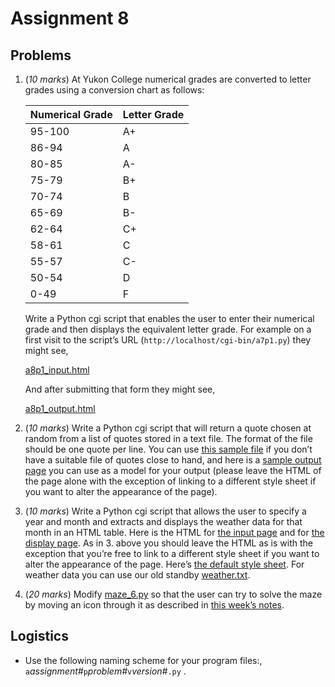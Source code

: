 # Assignment 8

## Problems

1.  (*10 marks*) At Yukon College numerical grades are converted to
    letter grades using a conversion chart as follows:

    | Numerical Grade  | Letter Grade  |
    |------------------|---------------|
    | 95-100           | A+            |
    | 86-94            | A             |
    | 80-85            | A-            |
    | 75-79            | B+            |
    | 70-74            | B             |
    | 65-69            | B-            |
    | 62-64            | C+            |
    | 58-61            | C             |
    | 55-57            | C-            |
    | 50-54            | D             |
    | 0-49             | F             |

    Write a Python cgi script that enables the user to enter their
    numerical grade and then displays the equivalent letter grade. For
    example on a first visit to the script’s URL
    (`http://localhost/cgi-bin/a7p1.py`) they might see,

    [a8p1_input.html](a8p1_input.html)

    And after submitting that form they might see,

    [a8p1_output.html](a8p1_output.html)

2.  (*10 marks*) Write a Python cgi script that will return a quote
    chosen at random from a list of quotes stored in a text file. The
    format of the file should be one quote per line. You can use [this
    sample file](../08.1_CGI/Quotes.txt) if you don’t have a suitable
    file of quotes close to hand, and here is a [sample output
    page](a8p2_output.html) you can use as a model for your output
    (please leave the HTML of the page alone with the exception of
    linking to a different style sheet if you want to alter the
    appearance of the page).

3.  (*10 marks*) Write a Python cgi script that allows the user to
    specify a year and month and extracts and displays the weather data
    for that month in an HTML table. Here is the HTML for [the input
    page](../08.1_CGI/pWeatherServer-input.html) and for [the display
    page](../08.1_CGI/pWeatherServer-output.html). As in 3. above you
    should leave the HTML as is with the exception that you’re free to
    link to a different style sheet if you want to alter the appearance
    of the page. Here’s [the default style
    sheet](../08.1_CGI/pWeatherServer.css). For weather data you can use
    our old standby [weather.txt](weather.txt).

4.  (*20 marks*) Modify [maze_6.py](../08.2_Mazes_2/maze_6.py) so that
    the user can try to solve the maze by moving an icon through it as
    described in [this week’s
    notes](../08.2_Mazes_2/01_Interactive_Maze.md).

## Logistics

-   Use the following naming scheme for your program files:,
    `a`*assignment#*`p`*problem#*`v`*version#*`.py` .
